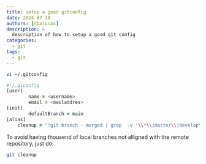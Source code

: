 ```yaml
---
title: setup a good gitconfig
date: 2024-07-30
authors: [dbalucas]
description: >
  description of how to setup a good git config
categories:
  - git
tags:
  - git
---
```


```zsh
vi ~/.gitconfig

#!/.giconfig
[user]
        name = <username>
        email = <mailaddres>
[init]
        defaultBranch = main
[alias]
    cleanup = "!git branch --merged | grep  -v '\\*\\|master\\|develop\\main' | xargs -n 1 -r git branch -d"
```

To avoid having thousend of local branches not alligned with the remote repository, just do:
```zsh
git cleanup
```
